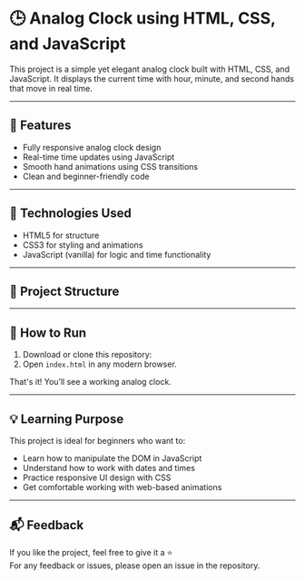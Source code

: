 # 🕒 Analog Clock using HTML, CSS, and JavaScript

This project is a simple yet elegant analog clock built with HTML, CSS, and JavaScript. It displays the current time with hour, minute, and second hands that move in real time.

---

## 🌟 Features

- Fully responsive analog clock design
- Real-time time updates using JavaScript
- Smooth hand animations using CSS transitions
- Clean and beginner-friendly code

---

## 🔧 Technologies Used

- HTML5 for structure
- CSS3 for styling and animations
- JavaScript (vanilla) for logic and time functionality

---

## 📁 Project Structure


---

## 🚀 How to Run

1. Download or clone this repository:
2. Open `index.html` in any modern browser.

That's it! You’ll see a working analog clock.

---

## 💡 Learning Purpose

This project is ideal for beginners who want to:

- Learn how to manipulate the DOM in JavaScript
- Understand how to work with dates and times
- Practice responsive UI design with CSS
- Get comfortable working with web-based animations

---

## 📬 Feedback

If you like the project, feel free to give it a ⭐  
For any feedback or issues, please open an issue in the repository.
